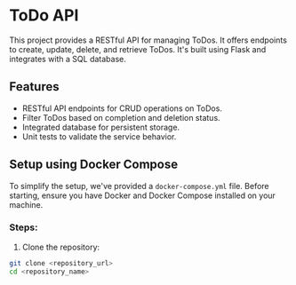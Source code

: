 # ToDo API

This project provides a RESTful API for managing ToDos. It offers endpoints to create, update, delete, and retrieve ToDos. It's built using Flask and integrates with a SQL database. 

## Features

- RESTful API endpoints for CRUD operations on ToDos.
- Filter ToDos based on completion and deletion status.
- Integrated database for persistent storage.
- Unit tests to validate the service behavior.

## Setup using Docker Compose

To simplify the setup, we've provided a `docker-compose.yml` file. Before starting, ensure you have Docker and Docker Compose installed on your machine.

### Steps:

1. Clone the repository:
```bash
git clone <repository_url>
cd <repository_name>
